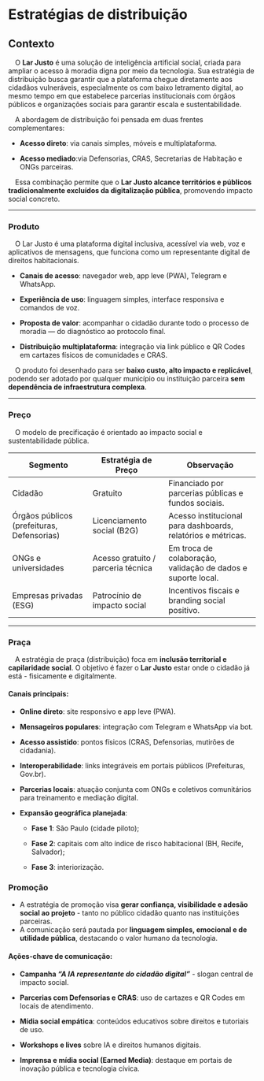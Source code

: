 # Estratégias de distribuição

## Contexto 
&emsp;O **Lar Justo** é uma solução de inteligência artificial social, criada para ampliar o acesso à moradia digna por meio da tecnologia.
Sua estratégia de distribuição busca garantir que a plataforma chegue diretamente aos cidadãos vulneráveis, especialmente os com baixo letramento digital, ao mesmo tempo em que estabelece parcerias institucionais com órgãos públicos e organizações sociais para garantir escala e sustentabilidade.

&emsp;A abordagem de distribuição foi pensada em duas frentes complementares:

- **Acesso direto**: via canais simples, móveis e multiplataforma.

- **Acesso mediado**:via Defensorias, CRAS, Secretarias de Habitação e ONGs parceiras.

&emsp;Essa combinação permite que o **Lar Justo alcance territórios e públicos tradicionalmente excluídos da digitalização pública**, promovendo impacto social concreto.

---
### Produto
&emsp;O Lar Justo é uma plataforma digital inclusiva, acessível via web, voz e aplicativos de mensagens, que funciona como um representante digital de direitos habitacionais.

- **Canais de acesso**: navegador web, app leve (PWA), Telegram e WhatsApp.

- **Experiência de uso**: linguagem simples, interface responsiva e comandos de voz.

- **Proposta de valor**: acompanhar o cidadão durante todo o processo de moradia — do diagnóstico ao protocolo final.

- **Distribuição multiplataforma**: integração via link público e QR Codes em cartazes físicos de comunidades e CRAS.

&emsp;O produto foi desenhado para ser **baixo custo, alto impacto e replicável**, podendo ser adotado por qualquer município ou instituição parceira **sem dependência de infraestrutura complexa**.

---
### Preço 
&emsp;O modelo de precificação é orientado ao impacto social e sustentabilidade pública.

|Segmento | Estratégia de Preço | Observação |
|---|---|---|
|Cidadão | Gratuito | Financiado por parcerias públicas e fundos sociais.|
| Órgãos públicos (prefeituras, Defensorias) | Licenciamento social (B2G)| Acesso institucional para dashboards, relatórios e métricas.|
|ONGs e universidades | Acesso gratuito / parceria técnica | Em troca de colaboração, validação de dados e suporte local.|
| Empresas privadas (ESG) | Patrocínio de impacto social | Incentivos fiscais e branding social positivo.| 

---

### Praça
&emsp;A estratégia de praça (distribuição) foca em **inclusão territorial e capilaridade social**. O objetivo é fazer o **Lar Justo** estar onde o cidadão já está - fisicamente e digitalmente.

#### Canais principais:

- **Online direto**: site responsivo e app leve (PWA).

- **Mensageiros populares**: integração com Telegram e WhatsApp via bot.

- **Acesso assistido**: pontos físicos (CRAS, Defensorias, mutirões de cidadania).

- **Interoperabilidade**: links integráveis em portais públicos (Prefeituras, Gov.br).

- **Parcerias locais**: atuação conjunta com ONGs e coletivos comunitários para treinamento e mediação digital.

- **Expansão geográfica planejada**:

    - **Fase 1**: São Paulo (cidade piloto);

    - **Fase 2**: capitais com alto índice de risco habitacional (BH, Recife, Salvador);

    - **Fase 3**: interiorização.

### Promoção
- A estratégia de promoção visa **gerar confiança, visibilidade e adesão social ao projeto** - tanto no público cidadão quanto nas instituições parceiras.
- A comunicação será pautada por **linguagem simples, emocional e de utilidade pública**, destacando o valor humano da tecnologia.

#### Ações-chave de comunicação:

- **Campanha *“A IA representante do cidadão digital”*** - slogan central de impacto social.

- **Parcerias com Defensorias e CRAS**: uso de cartazes e QR Codes em locais de atendimento.

- **Mídia social empática**: conteúdos educativos sobre direitos e tutoriais de uso.

- **Workshops e lives** sobre IA e direitos humanos digitais.

- **Imprensa e mídia social (Earned Media)**: destaque em portais de inovação pública e tecnologia cívica.


